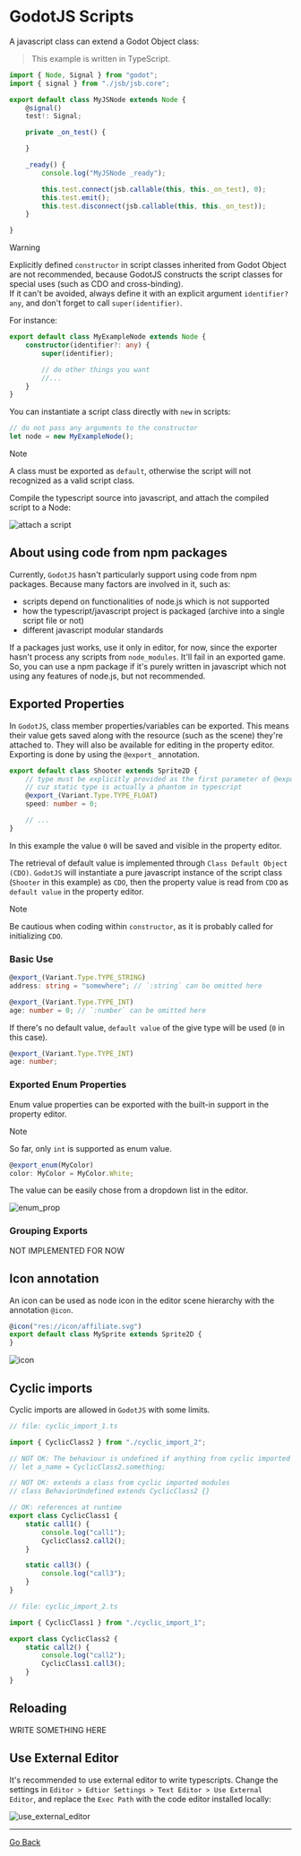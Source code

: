 
# GodotJS Scripts
A javascript class can extend a Godot Object class:

> This example is written in TypeScript.

```ts
import { Node, Signal } from "godot";
import { signal } from "./jsb/jsb.core";

export default class MyJSNode extends Node {
    @signal()
    test!: Signal;

    private _on_test() {

    }

    _ready() {
        console.log("MyJSNode _ready");

        this.test.connect(jsb.callable(this, this._on_test), 0);
        this.test.emit();
        this.test.disconnect(jsb.callable(this, this._on_test));
    }

}
```

> [!WARNING]
> Explicitly defined `constructor` in script classes inherited from Godot Object are not recommended, because GodotJS constructs the script classes for special uses (such as CDO and cross-binding).  
> If it can't be avoided, always define it with an explicit argument `identifier? any`, and don't forget to call `super(identifier)`.

For instance:
```ts
export default class MyExampleNode extends Node {
    constructor(identifier?: any) {
        super(identifier);

        // do other things you want
        //...
    }
}
```

You can instantiate a script class directly with `new` in scripts:
```ts
// do not pass any arguments to the constructor
let node = new MyExampleNode();
```

> [!NOTE]
> A class must be exported as `default`, otherwise the script will not recognized as a valid script class.

Compile the typescript source into javascript, and attach the compiled script to a Node:

![attach a script](./assets/attach_script.png)

## About using code from npm packages

Currently, `GodotJS` hasn't particularly support using code from npm packages. Because many factors are involved in it, such as:
* scripts depend on functionalities of node.js which is not supported
* how the typescript/javascript project is packaged (archive into a single script file or not) 
* different javascript modular standards

If a packages just works, use it only in editor, for now, since the exporter hasn't process any scripts from `node_modules`. It'll fail in an exported game.  
So, you can use a npm package if it's purely written in javascript which not using any features of node.js, but not recommended.  

## Exported Properties
In `GodotJS`, class member properties/variables can be exported. This means their value gets saved along with the resource (such as the scene) they're attached to. They will also be available for editing in the property editor. Exporting is done by using the `@export_` annotation.

```ts
export default class Shooter extends Sprite2D {
    // type must be explicitly provided as the first parameter of @export_
    // cuz static type is actually a phantom in typescript
    @export_(Variant.Type.TYPE_FLOAT)
    speed: number = 0;

    // ...
}
```

In this example the value `0` will be saved and visible in the property editor.  

The retrieval of default value is implemented through `Class Default Object (CDO)`. `GodotJS` will instantiate a pure javascript instance of the script class (`Shooter` in this example) as `CDO`, then the property value is read from `CDO` as `default value` in the property editor. 

> [!NOTE] 
> Be cautious when coding within `constructor`, as it is probably called for initializing `CDO`.

### Basic Use

```ts 
@export_(Variant.Type.TYPE_STRING)
address: string = "somewhere"; // `:string` can be omitted here

@export_(Variant.Type.TYPE_INT)
age: number = 0; // `:number` can be omitted here
```

If there's no default value, `default value` of the give type will be used (`0` in this case).
```ts 
@export_(Variant.Type.TYPE_INT)
age: number;
```

### Exported Enum Properties
Enum value properties can be exported with the built-in support in the property editor.

> [!NOTE]
> So far, only `int` is supported as enum value.

```ts
@export_enum(MyColor)
color: MyColor = MyColor.White;
```

The value can be easily chose from a dropdown list in the editor.  

![enum_prop](./assets/export_enum_inspector.png)

### Grouping Exports
NOT IMPLEMENTED FOR NOW

## Icon annotation

An icon can be used as node icon in the editor scene hierarchy with the annotation `@icon`.

```ts
@icon("res://icon/affiliate.svg")
export default class MySprite extends Sprite2D {
}
```

![icon](./assets/script_icon_annotation.png)

## Cyclic imports
Cyclic imports are allowed in `GodotJS` with some limits.

```ts
// file: cyclic_import_1.ts

import { CyclicClass2 } from "./cyclic_import_2";

// NOT OK: The behaviour is undefined if anything from cyclic imported modules is referenced in the script compile-run scope
// let a_name = CyclicClass2.something;

// NOT OK: extends a class from cyclic imported modules
// class BehaviorUndefined extends CyclicClass2 {}

// OK: references at runtime
export class CyclicClass1 {
    static call1() {
        console.log("call1");
        CyclicClass2.call2();
    }

    static call3() {
        console.log("call3");
    }
}
```

```ts
// file: cyclic_import_2.ts

import { CyclicClass1 } from "./cyclic_import_1";

export class CyclicClass2 {
    static call2() {
        console.log("call2");
        CyclicClass1.call3();
    }
}
```

## Reloading
WRITE SOMETHING HERE


## Use External Editor
It's recommended to use external editor to write typescripts. Change the settings in `Editor > Edtior Settings > Text Editor > Use External Editor`, and replace the `Exec Path` with the code editor installed locally:

![use_external_editor](./assets/use_external_editor.png)


---

[Go Back](../README.md)
